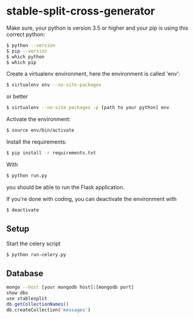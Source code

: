 # stable-split-cross-generator

Make sure, your python is version 3.5 or higher and your pip is using this correct python:

```bash
$ python --version
$ pip --version
$ which python
$ which pip
```
Create a virtualenv environment, here the environment is called 'env':

```bash
$ virtualenv env --no-site-packages
```
or better

```bash
$ virtualenv --no-site-packages -p [path to your python] env
```
Activate the environment:

```bash
$ source env/bin/activate
```

Install the requirements:

```bash
$ pip install -r requirements.txt
```

With

```bash
$ python run.py
```
you should be able to run the Flask application.

If you're done with coding, you can deactivate the environment with

```bash
$ deactivate
```

## Setup

Start the celery script

```bash
$ python run-celery.py
```

## Database

```bash
mongo --host [your mongodb host]:[mongodb port]
show dbs
use stablesplit
db.getCollectionNames()
db.createCollection('messages')
```
